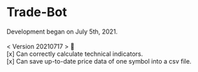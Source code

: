 # Trade-Bot

Development began on July 5th, 2021. <br />
<br />
< Version 20210717 > :tada: <br />
[x] Can correctly calculate technical indicators. <br />
[x] Can save up-to-date price data of one symbol into a csv file. <br />
